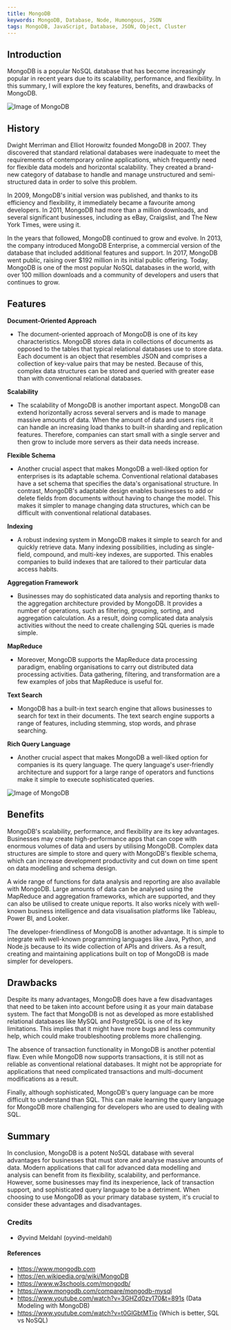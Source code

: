 ```yaml
---
title: MongoDB
keywords: MongoDB, Database, Node, Humongous, JSON
tags: MongoDB, JavaScript, Database, JSON, Object, Cluster
---
```


## Introduction

MongoDB is a popular NoSQL database that has become increasingly popular in recent years due to its scalability, performance, and flexibility. In this summary, I will explore the key features, benefits, and drawbacks of MongoDB.

![Image of MongoDB](https://webimages.mongodb.com/_com_assets/cms/kuzt9r42or1fxvlq2-Meta_Generic.png)

## History

Dwight Merriman and Elliot Horowitz founded MongoDB in 2007. They discovered that standard relational databases were inadequate to meet the requirements of contemporary online applications, which frequently need for flexible data models and horizontal scalability. They created a brand-new category of database to handle and manage unstructured and semi-structured data in order to solve this problem.

In 2009, MongoDB's initial version was published, and thanks to its efficiency and flexibility, it immediately became a favourite among developers. In 2011, MongoDB had more than a million downloads, and several significant businesses, including as eBay, Craigslist, and The New York Times, were using it.

In the years that followed, MongoDB continued to grow and evolve. In 2013, the company introduced MongoDB Enterprise, a commercial version of the database that included additional features and support. In 2017, MongoDB went public, raising over $192 million in its initial public offering. Today, MongoDB is one of the most popular NoSQL databases in the world, with over 100 million downloads and a community of developers and users that continues to grow.

## Features

**Document-Oriented Approach**

- The document-oriented approach of MongoDB is one of its key characteristics. MongoDB stores data in collections of documents as opposed to the tables that typical relational databases use to store data. Each document is an object that resembles JSON and comprises a collection of key-value pairs that may be nested. Because of this, complex data structures can be stored and queried with greater ease than with conventional relational databases.

**Scalability**

- The scalability of MongoDB is another important aspect. MongoDB can extend horizontally across several servers and is made to manage massive amounts of data. When the amount of data and users rise, it can handle an increasing load thanks to built-in sharding and replication features. Therefore, companies can start small with a single server and then grow to include more servers as their data needs increase.

**Flexible Schema**

- Another crucial aspect that makes MongoDB a well-liked option for enterprises is its adaptable schema. Conventional relational databases have a set schema that specifies the data's organisational structure. In contrast, MongoDB's adaptable design enables businesses to add or delete fields from documents without having to change the model. This makes it simpler to manage changing data structures, which can be difficult with conventional relational databases.

**Indexing**

- A robust indexing system in MongoDB makes it simple to search for and quickly retrieve data. Many indexing possibilities, including as single-field, compound, and multi-key indexes, are supported. This enables companies to build indexes that are tailored to their particular data access habits.

**Aggregation Framework**

- Businesses may do sophisticated data analysis and reporting thanks to the aggregation architecture provided by MongoDB. It provides a number of operations, such as filtering, grouping, sorting, and aggregation calculation. As a result, doing complicated data analysis activities without the need to create challenging SQL queries is made simple.

**MapReduce**

- Moreover, MongoDB supports the MapReduce data processing paradigm, enabling organisations to carry out distributed data processing activities. Data gathering, filtering, and transformation are a few examples of jobs that MapReduce is useful for.

**Text Search**

- MongoDB has a built-in text search engine that allows businesses to search for text in their documents. The text search engine supports a range of features, including stemming, stop words, and phrase searching.

**Rich Query Language**

- Another crucial aspect that makes MongoDB a well-liked option for companies is its query language. The query language's user-friendly architecture and support for a large range of operators and functions make it simple to execute sophisticated queries.

![Image of MongoDB](https://studyopedia.com/wp-content/uploads/2021/06/MongoDB-example.png)

## Benefits

MongoDB's scalability, performance, and flexibility are its key advantages. Businesses may create high-performance apps that can cope with enormous volumes of data and users by utilising MongoDB. Complex data structures are simple to store and query with MongoDB's flexible schema, which can increase development productivity and cut down on time spent on data modelling and schema design.

A wide range of functions for data analysis and reporting are also available with MongoDB. Large amounts of data can be analysed using the MapReduce and aggregation frameworks, which are supported, and they can also be utilised to create unique reports. It also works nicely with well-known business intelligence and data visualisation platforms like Tableau, Power BI, and Looker.

The developer-friendliness of MongoDB is another advantage. It is simple to integrate with well-known programming languages like Java, Python, and Node.js because to its wide collection of APIs and drivers. As a result, creating and maintaining applications built on top of MongoDB is made simpler for developers.

## Drawbacks

Despite its many advantages, MongoDB does have a few disadvantages that need to be taken into account before using it as your main database system. The fact that MongoDB is not as developed as more established relational databases like MySQL and PostgreSQL is one of its key limitations. This implies that it might have more bugs and less community help, which could make troubleshooting problems more challenging.

The absence of transaction functionality in MongoDB is another potential flaw. Even while MongoDB now supports transactions, it is still not as reliable as conventional relational databases. It might not be appropriate for applications that need complicated transactions and multi-document modifications as a result.

Finally, although sophisticated, MongoDB's query language can be more difficult to understand than SQL. This can make learning the query language for MongoDB more challenging for developers who are used to dealing with SQL.

## Summary

In conclusion, MongoDB is a potent NoSQL database with several advantages for businesses that must store and analyse massive amounts of data. Modern applications that call for advanced data modelling and analysis can benefit from its flexibility, scalability, and performance. However, some businesses may find its inexperience, lack of transaction support, and sophisticated query language to be a detriment. When choosing to use MongoDB as your primary database system, it's crucial to consider these advantages and disadvantages.

### Credits

- Øyvind Meldahl (oyvind-meldahl)

#### References

- https://www.mongodb.com
- https://en.wikipedia.org/wiki/MongoDB
- https://www.w3schools.com/mongodb/
- https://www.mongodb.com/compare/mongodb-mysql
- https://www.youtube.com/watch?v=3GHZd0zv170&t=891s (Data Modeling with MongoDB)
- https://www.youtube.com/watch?v=t0GlGbtMTio (Which is better, SQL vs NoSQL)
